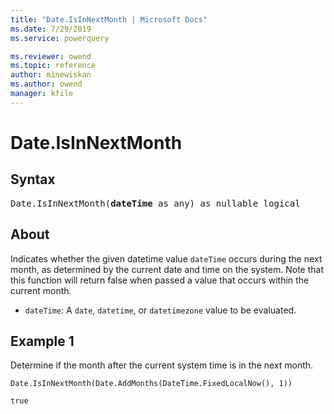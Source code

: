 ```yaml
---
title: "Date.IsInNextMonth | Microsoft Docs"
ms.date: 7/29/2019
ms.service: powerquery

ms.reviewer: owend
ms.topic: reference
author: minewiskan
ms.author: owend
manager: kfile
---
```

# Date.IsInNextMonth

## Syntax

<pre>
Date.IsInNextMonth(<b>dateTime</b> as any) as nullable logical
</pre>
  
## About  
Indicates whether the given datetime value `dateTime` occurs during the next month, as determined by the current date and time on the system. Note that this function will return false when passed a value that occurs within the current month. <ul> <li><code>dateTime</code>: A <code>date</code>, <code>datetime</code>, or <code>datetimezone</code> value to be evaluated.</li> </ul>

## Example 1
Determine if the month after the current system time is in the next month.

```powerquery-m
Date.IsInNextMonth(Date.AddMonths(DateTime.FixedLocalNow(), 1))
```

`true`
